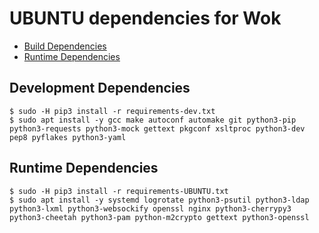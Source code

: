 UBUNTU dependencies for Wok
================================

* [Build Dependencies](#development-dependencies)
* [Runtime Dependencies](#runtime-dependencies)

Development Dependencies
--------------------

    $ sudo -H pip3 install -r requirements-dev.txt
    $ sudo apt install -y gcc make autoconf automake git python3-pip python3-requests python3-mock gettext pkgconf xsltproc python3-dev pep8 pyflakes python3-yaml

Runtime Dependencies
--------------------

    $ sudo -H pip3 install -r requirements-UBUNTU.txt
    $ sudo apt install -y systemd logrotate python3-psutil python3-ldap python3-lxml python3-websockify openssl nginx python3-cherrypy3 python3-cheetah python3-pam python-m2crypto gettext python3-openssl

